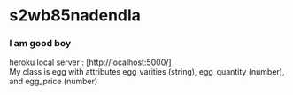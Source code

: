 # s2wb85nadendla
### I am good boy
heroku local server : [http://localhost:5000/] 
<br>
My class is egg with attributes egg_varities (string), egg_quantity (number), and egg_price (number)

